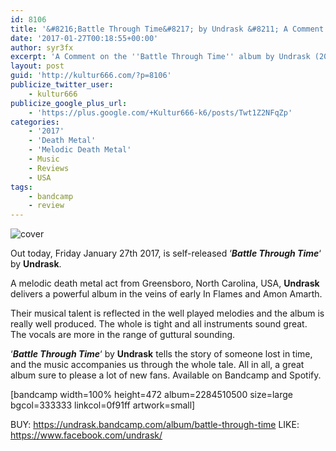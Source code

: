 ```yaml
---
id: 8106
title: '&#8216;Battle Through Time&#8217; by Undrask &#8211; A Comment'
date: '2017-01-27T00:18:55+00:00'
author: syr3fx
excerpt: 'A Comment on the ''Battle Through Time'' album by Undrask (2017).'
layout: post
guid: 'http://kultur666.com/?p=8106'
publicize_twitter_user:
    - kultur666
publicize_google_plus_url:
    - 'https://plus.google.com/+Kultur666-k6/posts/Twt1Z2NFqZp'
categories:
    - '2017'
    - 'Death Metal'
    - 'Melodic Death Metal'
    - Music
    - Reviews
    - USA
tags:
    - bandcamp
    - review
---
```


![cover](http://localhost:8080/wp-content/uploads/2017/01/cover4.jpg)

Out today, Friday January 27th 2017, is self-released ‘***Battle Through Time***‘ by **Undrask**.

A melodic death metal act from Greensboro, North Carolina, USA, **Undrask** delivers a powerful album in the veins of early In Flames and Amon Amarth.

Their musical talent is reflected in the well played melodies and the album is really well produced. The whole is tight and all instruments sound great. The vocals are more in the range of guttural sounding.

‘***Battle Through Time***‘ by **Undrask** tells the story of someone lost in time, and the music accompanies us through the whole tale. All in all, a great album sure to please a lot of new fans. Available on Bandcamp and Spotify.

\[bandcamp width=100% height=472 album=2284510500 size=large bgcol=333333 linkcol=0f91ff artwork=small\]

BUY: <https://undrask.bandcamp.com/album/battle-through-time>
LIKE: <https://www.facebook.com/undrask/>